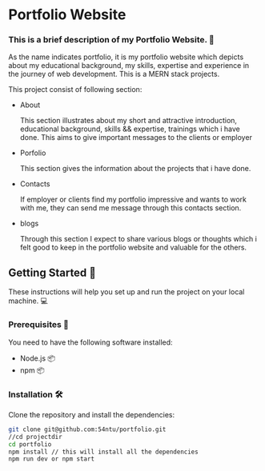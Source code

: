 # Portfolio Website
<h3>This is a brief description of my Portfolio Website. 🚀</h3>
<p>As the name indicates portfolio, it is my portfolio website which depicts about my educational background, my skills, expertise and experience in the journey of web development. This is a MERN stack projects.</p>
<p>This project consist of following section: </p>
<ul>
  <li>About <p>This section illustrates about my short and attractive introduction, educational background, skills && expertise, trainings which i have done. This aims to give important messages to the clients or employer</p></li>
  <li>Porfolio <p>This section gives the information about the projects that i have done. </p></li>
  <li>Contacts <p>If employer or clients find my portfolio impressive and wants to work with me, they can send me message through this contacts section.  </p></li>
  <li>blogs <p>Through this section I expect to share various blogs or thoughts which i felt good to keep in the portfolio website and valuable for the others. </p></li>  
</ul>

## Getting Started :tada:
These instructions will help you set up and run the project on your local machine. :computer:
### Prerequisites :memo:
You need to have the following software installed:
- Node.js :package:
- npm :package:


### Installation :hammer_and_wrench:
Clone the repository and install the dependencies:

```bash
git clone git@github.com:54ntu/portfolio.git
//cd projectdir
cd portfolio
npm install // this will install all the dependencies
npm run dev or npm start

```
